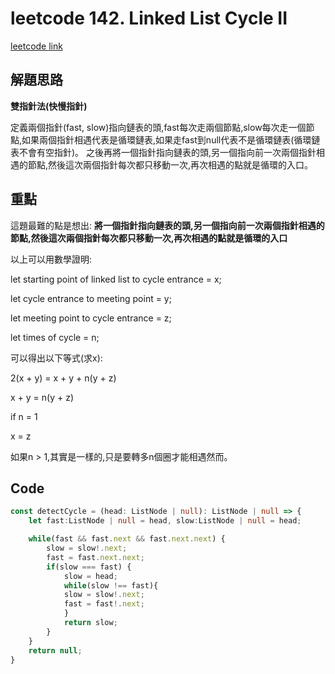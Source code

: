 # leetcode 142. Linked List Cycle II

[leetcode link](https://leetcode.com/problems/linked-list-cycle-ii/)

## 解題思路

**雙指針法(快慢指針)**

定義兩個指針(fast, slow)指向鏈表的頭,fast每次走兩個節點,slow每次走一個節點,如果兩個指針相遇代表是循環鏈表,如果走fast到null代表不是循環鏈表(循環鏈表不會有空指針)。
之後再將一個指針指向鏈表的頭,另一個指向前一次兩個指針相遇的節點,然後這次兩個指針每次都只移動一次,再次相遇的點就是循環的入口。

## 重點

這題最難的點是想出: **將一個指針指向鏈表的頭,另一個指向前一次兩個指針相遇的節點,然後這次兩個指針每次都只移動一次,再次相遇的點就是循環的入口**

以上可以用數學證明:

let starting point of linked list to cycle entrance = x;

let cycle entrance to meeting point = y;

let meeting point to cycle entrance = z;

let times of cycle = n;

可以得出以下等式(求x):

2(x + y) = x + y + n(y + z)

x + y = n(y + z)

if n = 1

x = z

如果n > 1,其實是一樣的,只是要轉多n個圈才能相遇然而。

## Code

```typescript
const detectCycle = (head: ListNode | null): ListNode | null => {
    let fast:ListNode | null = head, slow:ListNode | null = head;

    while(fast && fast.next && fast.next.next) {
        slow = slow!.next;
        fast = fast.next.next;
        if(slow === fast) {
            slow = head;
            while(slow !== fast){
            slow = slow!.next;
            fast = fast!.next;
            }
            return slow;
        }
    }
    return null;
}
```
